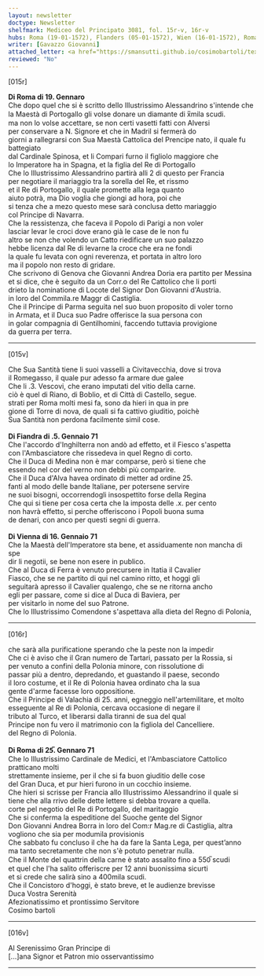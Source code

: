 ```yaml
---
layout: newsletter
doctype: Newsletter
shelfmark: Mediceo del Principato 3081, fol. 15r-v, 16r-v
hubs: Roma (19-01-1572), Flanders (05-01-1572), Wien (16-01-1572), Roma (23-01-1572)
writer: [Gavazzo Giovanni]
attached_letter: <a href="https://smansutti.github.io/cosimobartoli/texts/2981_009/">2981_009</a>
reviewed: "No"
---
```


[015r]  
  
  
<strong>Di Roma di 19. Gennaro</strong>  
Che dopo quel che si è scritto dello Illustrissimo Alessandrino s'intende che  
la Maestà di Portogallo gli volse donare un diamante di x̅mila scudi.  
ma non lo volse accettare, se non certi vasetti fatti con Alversi  
per conservare a N. Signore et che in Madril si fermerà do  
giorni a rallegrarsi con Sua Maestà Cattolica del Prencipe nato, il quale fu battegiato  
dal Cardinale Spinosa, et li Compari furno il figliolo maggiore che  
lo Imperatore ha in Spagna, et la figlia del Re di Portogallo  
Che lo Illustrissimo Alessandrino partirà alli 2 di questo per Francia  
per negotiare il mariaggio tra la sorella del Re, et rissmo  
et il Re di Portogallo, il quale promette alla lega quanto  
aiuto potrà, ma Dio voglia che giongi ad hora, poi che  
si tenza che a mezo questo mese sarà conclusa detto mariaggio  
col Principe di Navarra.  
Che la ressistenza, che faceva il Popolo di Parigi a non voler  
lasciar levar le croci dove erano già le case de le non fu  
altro se non che volendo un Catto riedificare un suo palazzo  
hebbe licenza dal Re di levarne la croce che era ne fondi  
la quale fu levata con ogni reverenza, et portata in altro loro  
ma il popolo non resto di gridare.  
Che scrivono di Genova che Giovanni Andrea Doria era partito per Messina  
et si dice, che è seguito da un Corr.o del Re Cattolico che li porti  
drieto la nominatione di Locote del Signor Don Giovanni d'Austria.  
in loro del Commila.re Maggr di Castiglia.  
Che il Principe di Parma seguita nel suo buon proposito di voler torno  
in Armata, et il Duca suo Padre offerisce la sua persona con  
in golar compagnia di Gentilhomini, faccendo tuttavia provigione  
da guerra per terra.  
  
---  

[015v]  
  
  
Che Sua Santità tiene li suoi vasselli a Civitavecchia, dove si trova  
il Romegasso, il quale pur adesso fa armare due galee  
Che li .3. Vescovi, che erano imputati del vitio della carne.  
ciò è quel di Riano, di Boblio, et di Città di Castello, segue.  
strati per Roma molti mesi fa, sono da hieri in qua in pre  
gione di Torre di nova, de quali si fa cattivo giuditio, poichè  
Sua Santità non perdona facilmente simil cose.  
<br/><strong>Di Fiandra di .5. Gennaio 71</strong>  
Che l'accordo d'Inghilterra non andò ad effetto, et il Fiesco s'aspetta  
con l'Ambasciatore che rissedeva in quel Regno di corto.  
Che il Duca di Medina non è mar comparse, però si tiene che  
essendo nel cor del verno non debbi più comparire.  
Che il Duca d'Alva havea ordinato di metter ad ordine 25.  
fanti al modo delle bande Italiane, per potersene servire  
ne suoi bisogni, occorrendogli insospettito forse della Regina  
Che qui si tiene per cosa certa che la imposta delle .x. per cento  
non havrà effetto, si perche offeriscono i Popoli buona suma  
de denari, con anco per questi segni di guerra.  
<br/><strong>Di Vienna di 16. Gennaio 71</strong>  
Che la Maestà dell'Imperatore sta bene, et assiduamente non mancha di spe  
dir li negotii, se bene non esere in publico.  
Che al Duca di Ferra è venuto precursere in Itatia il Cavalier  
Fiasco, che se ne partito di qui nel camino ritto, et hoggi gli  
seguitarà apresso il Cavalier qualengo, che se ne ritorna ancho  
egli per passare, come si dice al Duca di Baviera, per  
per visitarlo in nome del suo Patrone.  
Che lo Illustrissimo Comendone s'aspettava alla dieta del Regno di Polonia,  
  
---  

[016r]  
  
  
che sarà alla purificatione sperando che la peste non la impedir  
Che ci è aviso che il Gran numero de Tartari, passato per la Rossia, si  
per venuto a confini della Polonia minore, con rissolutione di  
passar più a dentro, depredando, et guastando il paese, secondo  
il loro costume, et il Re di Polonia havea ordinato cha la sua  
gente d'arme facesse loro oppositione.  
Che il Principe di Valachia di 25. anni, egneggio nell'artemilitare, et molto  
esseguente al Re di Polonia, cercava occasione di negare il  
tributo al Turco, et liberarsi dalla tiranni de sua del qual  
Principe non fu vero il matrimonio con la figliola del Cancelliere.  
del Regno di Polonia.  
<br/><strong>Di Roma di 25̅. Gennaro 71</strong>  
Che lo Illustrissimo Cardinale de Medici, et l'Ambasciatore Cattolico pratticano molti  
strettamente insieme, per il che si fa buon giuditio delle cose  
del Gran Duca, et pur hieri furono in un cocchio insieme.  
Che hieri si scrisse per Francia allo Illustrissimo Alessandrino il quale si  
tiene che alla rrivo delle dette lettere si debba trovare a quella.  
corte pel negotio del Re di Portogallo, del maritaggio  
Che si conferma la espeditione del Suoche gente del Signor  
Don Giovanni Andrea Borra in loro del Com:r Mag.re di Castiglia, altra  
vogliono che sia per modumila provisionis  
Che sabbato fu concluso il che ha da fare la Santa Lega, per quest’anno  
ma tanto secretamente che non s'è potuto penetrar nulla.  
Che il Monte del quattrin della carne è stato assalito fino a 550̅ scudi  
et quel che l'ha salito offeriscre per 12 anni buonissima sicurti  
et si crede che salirà sino a 400mila scudi.  
Che il Concistoro d'hoggi, è stato breve, et le audienze brevisse  
Duca Vostra Serenità  
Afezionatissimo et prontissimo Servitore  
Cosimo bartoli  
  
---  

[016v]  
  
  
Al Serenissimo Gran Principe di  
[...]ana Signor et Patron mio osservantissimo  
  
---  


